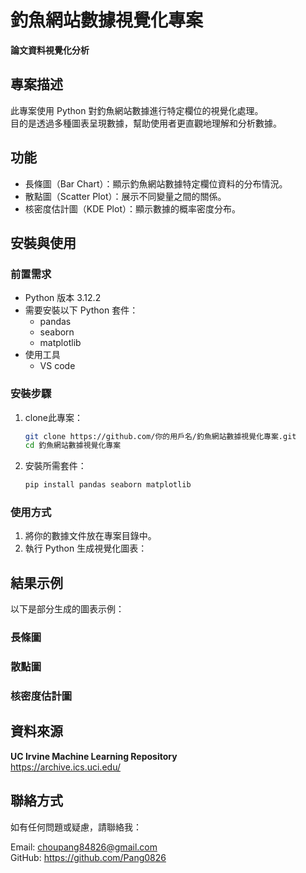 # 釣魚網站數據視覺化專案
**論文資料視覺化分析**

## 專案描述
此專案使用 Python 對釣魚網站數據進行特定欄位的視覺化處理。  
目的是透過多種圖表呈現數據，幫助使用者更直觀地理解和分析數據。

## 功能
- 長條圖（Bar Chart）：顯示釣魚網站數據特定欄位資料的分布情況。
- 散點圖（Scatter Plot）：展示不同變量之間的關係。
- 核密度估計圖（KDE Plot）：顯示數據的概率密度分布。

## 安裝與使用
### 前置需求
- Python 版本 3.12.2
- 需要安裝以下 Python 套件：
  - pandas
  - seaborn
  - matplotlib
- 使用工具
  - VS code

### 安裝步驟
1. clone此專案：
    ```bash
    git clone https://github.com/你的用戶名/釣魚網站數據視覺化專案.git
    cd 釣魚網站數據視覺化專案
    ```
2. 安裝所需套件：
    ```bash
    pip install pandas seaborn matplotlib
    ```

### 使用方式
1. 將你的數據文件放在專案目錄中。
2. 執行 Python 生成視覺化圖表：

## 結果示例
以下是部分生成的圖表示例：

### 長條圖


### 散點圖


### 核密度估計圖


## 資料來源
**UC Irvine Machine Learning Repository**  
<https://archive.ics.uci.edu/>

## 聯絡方式
如有任何問題或疑慮，請聯絡我：

Email: choupang84826@gmail.com  
GitHub: https://github.com/Pang0826
